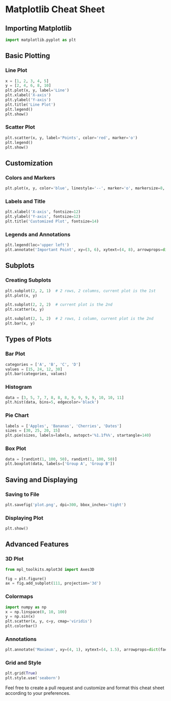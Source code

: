 # Matplotlib Cheat Sheet

## Importing Matplotlib

```python
import matplotlib.pyplot as plt
```

## Basic Plotting

### Line Plot

```python
x = [1, 2, 3, 4, 5]
y = [2, 4, 6, 8, 10]
plt.plot(x, y, label='Line')
plt.xlabel('X-axis')
plt.ylabel('Y-axis')
plt.title('Line Plot')
plt.legend()
plt.show()
```

### Scatter Plot

```python
plt.scatter(x, y, label='Points', color='red', marker='o')
plt.legend()
plt.show()
```

## Customization

### Colors and Markers

```python
plt.plot(x, y, color='blue', linestyle='--', marker='o', markersize=8, label='Customized Line')
```

### Labels and Title

```python
plt.xlabel('X-axis', fontsize=12)
plt.ylabel('Y-axis', fontsize=12)
plt.title('Customized Plot', fontsize=14)
```

### Legends and Annotations

```python
plt.legend(loc='upper left')
plt.annotate('Important Point', xy=(3, 6), xytext=(4, 8), arrowprops=dict(facecolor='black', shrink=0.05))
```

## Subplots

### Creating Subplots

```python
plt.subplot(2, 2, 1)  # 2 rows, 2 columns, current plot is the 1st
plt.plot(x, y)

plt.subplot(2, 2, 2)  # current plot is the 2nd
plt.scatter(x, y)

plt.subplot(2, 1, 2)  # 2 rows, 1 column, current plot is the 2nd
plt.bar(x, y)
```

## Types of Plots

### Bar Plot

```python
categories = ['A', 'B', 'C', 'D']
values = [15, 24, 12, 30]
plt.bar(categories, values)
```

### Histogram

```python
data = [3, 5, 7, 7, 8, 8, 8, 9, 9, 9, 9, 10, 10, 11]
plt.hist(data, bins=5, edgecolor='black')
```

### Pie Chart

```python
labels = ['Apples', 'Bananas', 'Cherries', 'Dates']
sizes = [30, 25, 20, 15]
plt.pie(sizes, labels=labels, autopct='%1.1f%%', startangle=140)
```

### Box Plot

```python
data = [randint(1, 100, 50), randint(1, 100, 50)]
plt.boxplot(data, labels=['Group A', 'Group B'])
```

## Saving and Displaying

### Saving to File

```python
plt.savefig('plot.png', dpi=300, bbox_inches='tight')
```

### Displaying Plot

```python
plt.show()
```

## Advanced Features

### 3D Plot

```python
from mpl_toolkits.mplot3d import Axes3D

fig = plt.figure()
ax = fig.add_subplot(111, projection='3d')
```

### Colormaps

```python
import numpy as np
x = np.linspace(0, 10, 100)
y = np.sin(x)
plt.scatter(x, y, c=y, cmap='viridis')
plt.colorbar()
```

### Annotations

```python
plt.annotate('Maximum', xy=(4, 1), xytext=(4, 1.5), arrowprops=dict(facecolor='black', shrink=0.05))
```

### Grid and Style

```python
plt.grid(True)
plt.style.use('seaborn')
```

Feel free to create a pull request and customize and format this cheat sheet according to your preferences.
